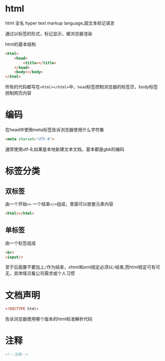 # html

html 全名 hyper text markup language,超文本标记语言

通过以标签的形式，标记显示，被浏览器渲染

html的基本结构

```html
<html>
    <head>
        <title></title>
    </head>
    <body></body>
</html>
```

所有的代码都写在`<html></html>`中，`head`标签控制浏览器的标签页，body标签控制网页内容

# 编码

在head中使用meta标签告诉浏览器使用什么字符集

```html
<meta charset="UTF-8">
```

通常使用utf-8,如果是本地新建文本文档，基本都是gbk的编码

# 标签分类

## 双标签

由一个开始`<>` 一个结束`</>`组成，里面可以嵌套元素内容

```html
<html></html>
```

## 单标签

由一个标签组成

```html
<br>
<input/>
```

至于后面要不要加上`/`作为结束，xhtml和xml规定必须以`/`结束,而html规定可有可无，具体情况看公司需求或个人习惯

# 文档声明

```html
<!DOCTYPE html>
```

告诉浏览器使用哪个版本的html标准解析代码

# 注释

```html
<!--注释-->
```

